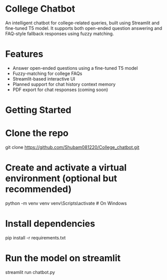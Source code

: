 # College Chatbot

An intelligent chatbot for college-related queries, built using Streamlit and fine-tuned T5 model. It supports both open-ended question answering and FAQ-style fallback responses using fuzzy matching.

# Features

-  Answer open-ended questions using a fine-tuned T5 model
-  Fuzzy-matching for college FAQs
-  Streamlit-based interactive UI
-  Planned support for chat history context memory
-  PDF export for chat responses (coming soon)

# Getting Started

# Clone the repo
git clone https://github.com/Shubam081220/College_chatbot.git

# Create and activate a virtual environment (optional but recommended)
python -m venv venv
venv\Scripts\activate   # On Windows

# Install dependencies
pip install -r requirements.txt

# Run the model on streamlit
streamlit run chatbot.py
